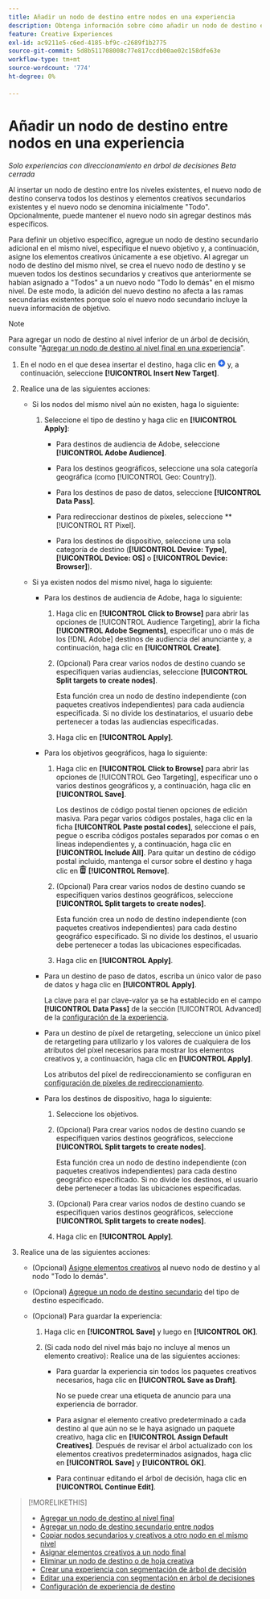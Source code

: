 ```yaml
---
title: Añadir un nodo de destino entre nodos en una experiencia
description: Obtenga información sobre cómo añadir un nodo de destino entre cuerpos de destinatario en una experiencia publicitaria.
feature: Creative Experiences
exl-id: ac9211e5-c6ed-4185-bf9c-c2689f1b2775
source-git-commit: 5d8b511708008c77e817ccdb00ae02c158dfe63e
workflow-type: tm+mt
source-wordcount: '774'
ht-degree: 0%

---
```


# Añadir un nodo de destino entre nodos en una experiencia

*Solo experiencias con direccionamiento en árbol de decisiones*
*Beta cerrada*

Al insertar un nodo de destino entre los niveles existentes, el nuevo nodo de destino conserva todos los destinos y elementos creativos secundarios existentes y el nuevo nodo se denomina inicialmente &quot;Todo&quot;. Opcionalmente, puede mantener el nuevo nodo sin agregar destinos más específicos.

Para definir un objetivo específico, agregue un nodo de destino secundario adicional en el mismo nivel, especifique el nuevo objetivo y, a continuación, asigne los elementos creativos únicamente a ese objetivo. Al agregar un nodo de destino del mismo nivel, se crea el nuevo nodo de destino y se mueven todos los destinos secundarios y creativos que anteriormente se habían asignado a &quot;Todos&quot; a un nuevo nodo &quot;Todo lo demás&quot; en el mismo nivel. De este modo, la adición del nuevo destino no afecta a las ramas secundarias existentes porque solo el nuevo nodo secundario incluye la nueva información de objetivo.

>[!NOTE]
>
>Para agregar un nodo de destino al nivel inferior de un árbol de decisión, consulte &quot;[Agregar un nodo de destino al nivel final en una experiencia](experience-target-node-add-final.md)&quot;.

<!-- 1. [ways to get to the decision tree] -->

1. En el nodo en el que desea insertar el destino, haga clic en ![Agregar](/help/creative/assets/add.png "Agregar") y, a continuación, seleccione **[!UICONTROL Insert New Target]**.

1. Realice una de las siguientes acciones:

   * Si los nodos del mismo nivel aún no existen, haga lo siguiente:

      1. Seleccione el tipo de destino y haga clic en **[!UICONTROL Apply]**:

         * Para destinos de audiencia de Adobe, seleccione **[!UICONTROL Adobe Audience]**.

         * Para los destinos geográficos, seleccione una sola categoría geográfica (como [!UICONTROL Geo: Country]).

         * Para los destinos de paso de datos, seleccione **[!UICONTROL Data Pass]**.

         * Para redireccionar destinos de píxeles, seleccione **[!UICONTROL RT Pixel].

         * Para los destinos de dispositivo, seleccione una sola categoría de destino (**[!UICONTROL Device: Type]**, **[!UICONTROL Device: OS]** o **[!UICONTROL Device: Browser]**).

   * Si ya existen nodos del mismo nivel, haga lo siguiente:

      * Para los destinos de audiencia de Adobe, haga lo siguiente:

         1. Haga clic en **[!UICONTROL Click to Browse]** para abrir las opciones de [!UICONTROL Audience Targeting], abrir la ficha **[!UICONTROL Adobe Segments]**, especificar uno o más de los [!DNL Adobe] destinos de audiencia del anunciante y, a continuación, haga clic en **[!UICONTROL Create]**<!-- Why not "Save" like for the other node types/use cases? -->.

         1. (Opcional) Para crear varios nodos de destino cuando se especifiquen varias audiencias, seleccione **[!UICONTROL Split targets to create nodes]**.

            Esta función crea un nodo de destino independiente (con paquetes creativos independientes) para cada audiencia especificada. Si no divide los destinatarios, el usuario debe pertenecer a todas las audiencias especificadas.

         1. Haga clic en **[!UICONTROL Apply]**.

      * Para los objetivos geográficos, haga lo siguiente:

         1. Haga clic en **[!UICONTROL Click to Browse]** para abrir las opciones de [!UICONTROL Geo Targeting], especificar uno o varios destinos geográficos y, a continuación, haga clic en **[!UICONTROL Save]**.

            Los destinos de código postal tienen opciones de edición masiva. Para pegar varios códigos postales, haga clic en la ficha **[!UICONTROL Paste postal codes]**, seleccione el país, pegue o escriba códigos postales separados por comas o en líneas independientes y, a continuación, haga clic en **[!UICONTROL Include All]**. Para quitar un destino de código postal incluido, mantenga el cursor sobre el destino y haga clic en ![Quitar](/help/creative/assets/delete.png "Quitar") **[!UICONTROL Remove]**.

         1. (Opcional) Para crear varios nodos de destino cuando se especifiquen varios destinos geográficos, seleccione **[!UICONTROL Split targets to create nodes]**.

            Esta función crea un nodo de destino independiente (con paquetes creativos independientes) para cada destino geográfico especificado. Si no divide los destinos, el usuario debe pertenecer a todas las ubicaciones especificadas.

         1. Haga clic en **[!UICONTROL Apply]**.

      * Para un destino de paso de datos, escriba un único valor de paso de datos y haga clic en **[!UICONTROL Apply]**.

        La clave para el par clave-valor ya se ha establecido en el campo **[!UICONTROL Data Pass]** de la sección [!UICONTROL Advanced] de la [configuración de la experiencia](experience-settings-targeting.md).

      * Para un destino de píxel de retargeting, seleccione un único píxel de retargeting para utilizarlo y los valores de cualquiera de los atributos del píxel necesarios para mostrar los elementos creativos y, a continuación, haga clic en **[!UICONTROL Apply]**.

        Los atributos del píxel de redireccionamiento se configuran en [configuración de píxeles de redireccionamiento](/help/creative/pixels/retargeting-pixel-manage.md).

      * Para los destinos de dispositivo, haga lo siguiente:

         1. Seleccione los objetivos.

         1. (Opcional) Para crear varios nodos de destino cuando se especifiquen varios destinos geográficos, seleccione **[!UICONTROL Split targets to create nodes]**.

            Esta función crea un nodo de destino independiente (con paquetes creativos independientes) para cada destino geográfico especificado. Si no divide los destinos, el usuario debe pertenecer a todas las ubicaciones especificadas.

         1. (Opcional) Para crear varios nodos de destino cuando se especifiquen varios destinos geográficos, seleccione **[!UICONTROL Split targets to create nodes]**.

         1. Haga clic en **[!UICONTROL Apply]**.

1. Realice una de las siguientes acciones:

   * (Opcional) [Asigne elementos creativos](experience-assign-creative-bundles.md) al nuevo nodo de destino y al nodo &quot;Todo lo demás&quot;.

   * (Opcional) [Agregue un nodo de destino secundario](experience-target-node-add-sibling.md) del tipo de destino especificado.

   * (Opcional) Para guardar la experiencia:

      1. Haga clic en **[!UICONTROL Save]** y luego en **[!UICONTROL OK]**.

      1. (Si cada nodo del nivel más bajo no incluye al menos un elemento creativo): Realice una de las siguientes acciones:

         * Para guardar la experiencia sin todos los paquetes creativos necesarios, haga clic en **[!UICONTROL Save as Draft]**.

           No se puede crear una etiqueta de anuncio para una experiencia de borrador.

         * Para asignar el elemento creativo predeterminado a cada destino al que aún no se le haya asignado un paquete creativo, haga clic en **[!UICONTROL Assign Default Creatives]**. Después de revisar el árbol actualizado con los elementos creativos predeterminados asignados, haga clic en **[!UICONTROL Save]** y **[!UICONTROL OK]**.

         * Para continuar editando el árbol de decisión, haga clic en **[!UICONTROL Continue Edit]**.

>[!MORELIKETHIS]
>
>* [Agregar un nodo de destino al nivel final](experience-target-node-add-final.md)
>* [Agregar un nodo de destino secundario entre nodos](experience-target-node-add-sibling.md)
>* [Copiar nodos secundarios y creativos a otro nodo en el mismo nivel](experience-target-node-copy.md)
>* [Asignar elementos creativos a un nodo final](experience-assign-creative-bundles.md)
>* [Eliminar un nodo de destino o de hoja creativa](/help/creative/experiences/experience-target-node-delete.md)
>* [Crear una experiencia con segmentación de árbol de decisión](experience-create-targeting.md)
>* [Editar una experiencia con segmentación en árbol de decisiones](experience-edit-targeting.md)
>* [Configuración de experiencia de destino](experience-settings-targeting.md)
